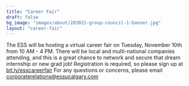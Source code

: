 ```yaml
---
title: "Career Fair"
draft: false
bg_image: "images/about/202021-group-council-1-banner.jpg"
layout: "career-fair"
---
```


The ESS will be hosting a virtual career fair on Tuesday, November 10th from 10 AM - 4 PM. There will be local and multi-national companies attending, and this is a great chance to network and secure that dream internship or new grad job! Registration is required, so please sign up at [bit.ly/esscareerfair](https://bit.ly/esscareerfair) For any questions or concerns, please email corporaterelations@essucalgary.com